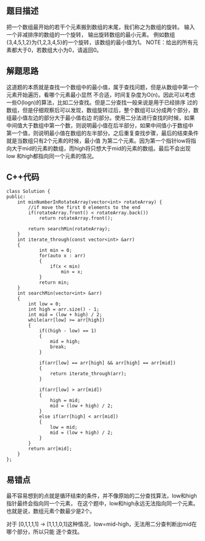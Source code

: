 ## 题目描述

把一个数组最开始的若干个元素搬到数组的末尾，我们称之为数组的旋转。 输入一个非减排序的数组的一个旋转，
输出旋转数组的最小元素。 例如数组{3,4,5,1,2}为{1,2,3,4,5}的一个旋转，该数组的最小值为1。 
NOTE：给出的所有元素都大于0，若数组大小为0，请返回0。

## 解题思路
这道题的本质就是查找一个数组中的最小值，属于查找问题，但是从数组中第一个元素开始遍历，看哪个元素最小显然
不合适，时间复杂度为O(n)。因此可以考虑一些O(logn)的算法，比如二分查找。但是二分查找一般来说是用于已经排序
过的数组，但是仔细观察后可以发现，数组旋转过后，整个数组可以分成两个部分，数组最小值左边的部分大于最小值右边
的部分。使用二分法进行查找的时候，如果中间值大于数组中第一个数，则说明最小值在后半部分，如果中间值小于数组中
第一个值，则说明最小值在数组的左半部分。之后重复查找步骤，最后的结束条件就是当数组只有2个元素的时候，最小值
为第二个元素。因为第一个指针low将指向大于mid的元素的数组，而high将只想大于mid的元素的数组。最后不会出现low
和high都指向同一个元素的情况。

## C++代码
```
class Solution {
public:
    int minNumberInRotateArray(vector<int> rotateArray) {
        //if move the first 0 elements to the end
        if(rotateArray.front() < rotateArray.back())
            return rotateArray.front();
        
        return searchMin(rotateArray);
    }
    int iterate_through(const vector<int> &arr)
    {
            int min = 0;
            for(auto x : arr)
            {
                if(x < min)
                    min = x;
            }
            return min;
    }
    int searchMin(vector<int> &arr)
    {
        int low = 0;
        int high = arr.size() - 1;
        int mid = (low + high) / 2;
        while(arr[low] >= arr[high])
        {
            if((high - low) == 1)
            {
                mid = high;
                break;
            }
            
            if(arr[low] == arr[high] && arr[high] == arr[mid])
            {
                return iterate_through(arr);
            }

            if(arr[low] > arr[mid])
            {
                high = mid;
                mid = (low + high) / 2;
            }
            else if(arr[high] < arr[mid])
            {
                low = mid;
                mid = (low + high) / 2;
            }
        }
        return arr[mid];
    }
};
```

## 易错点
最不容易想到的点就是循环结束的条件，并不像原始的二分查找算法，low和high指针最终会指向同一个元素，
在这个题中，low和high永远无法指向同一个元素。也就是说，数组元素个数最少是2个。

对于
[0,1,1,1,1] -> [1,1,1,0,1]这种情况，low=mid-high，无法用二分查判断出mid在哪个部分，所以只能
逐个查找。